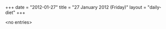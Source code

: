 +++
date = "2012-01-27"
title = "27 January 2012 (Friday)"
layout = "daily-diet"
+++

<p>&lt;no entries&gt;</p>